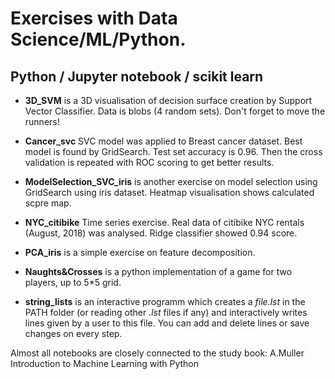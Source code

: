  
Exercises with Data Science/ML/Python.
======================================

## Python / Jupyter notebook / scikit learn

* **3D_SVM** is a 3D visualisation of decision surface creation by Support Vector Classifier.
Data is blobs (4 random sets). Don't forget to move the runners! 

* **Cancer_svc** SVC model was applied to Breast cancer dataset. Best model is found by GridSearch. Test set accuracy is 0.96. Then the cross validation is repeated with ROC scoring to get better results. 

* **ModelSelection_SVC_iris** is another exercise on model selection using GridSearch using iris dataset. Heatmap visualisation shows calculated scpre map.

* **NYC_citibike** Time series exercise. Real data of citibike NYC rentals (August, 2018) was analysed. Ridge classifier showed 0.94 score.

* **PCA_iris** is a simple exercise on feature decomposition. 

* **Naughts&Crosses** is a python implementation of a game for two players, up to 5*5 grid.

* **string_lists** is an interactive programm which creates a _file.lst_ in the PATH folder (or reading other _.lst_ files if any) and interactively writes lines given by a user to this file. You can add and delete lines or save changes on every step.

Almost all notebooks are closely connected to the study book: A.Muller Introduction to Machine Learning with Python


